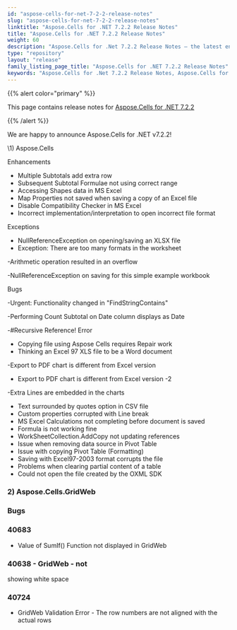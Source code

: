 ```yaml
---
id: "aspose-cells-for-net-7-2-2-release-notes"
slug: "aspose-cells-for-net-7-2-2-release-notes"
linktitle: "Aspose.Cells for .NET 7.2.2 Release Notes"
title: "Aspose.Cells for .NET 7.2.2 Release Notes"
weight: 60
description: "Aspose.Cells for .Net 7.2.2 Release Notes – the latest enhancements, new features, and fixes."
type: "repository"
layout: "release"
family_listing_page_title: "Aspose.Cells for .NET 7.2.2 Release Notes"
keywords: "Aspose.Cells for .Net 7.2.2 Release Notes, Aspose.Cells for .Net 7.2.2 updates and fixes"
---
```


{{% alert color="primary" %}} 

This page contains release notes for [Aspose.Cells for .NET 7.2.2](https://releases.aspose.com/cells/net/new-releases/aspose.cells-for-.net-7.2.2/)

{{% /alert %}} 

We are
happy to announce Aspose.Cells for .NET v7.2.2! 

\1) Aspose.Cells 

Enhancements 

- Multiple Subtotals add extra row
- Subsequent Subtotal Formulae not using correct range
- Accessing Shapes data in MS Excel 
- Map Properties not saved when saving a copy of an Excel file
- Disable Compatibility Checker in MS Excel
- Incorrect implementation/interpretation to open incorrect file format

Exceptions 

- NullReferenceException on opening/saving an XLSX file
- Exception: There are too many formats in the worksheet

-Arithmetic operation resulted in an overflow 

-NullReferenceException on saving for this simple example workbook 

Bugs 

-Urgent: Functionality changed in "FindStringContains" 

-Performing Count Subtotal on Date column displays as Date 

-#Recursive Reference! Error 

- Copying file using Aspose Cells requires Repair work
- Thinking an Excel 97 XLS file to be a Word document

-Export to PDF chart is different from Excel version 

- Export to PDF chart is different from Excel version -2

-Extra Lines are embedded in the charts 

- Text surrounded by quotes option in CSV file
- Custom properties corrupted with Line break
- MS Excel Calculations not completing before document is saved
- Formula is not working fine
- WorkSheetCollection.AddCopy not updating references
- Issue when removing data source in Pivot Table
- Issue with copying Pivot Table (Formatting)
- Saving with Excel97-2003 format corrupts the file
- Problems when clearing partial content of a table
- Could not open the file created by the OXML SDK


### **2) Aspose.Cells.GridWeb**
### **Bugs**
### **40683**
- Value
  of SumIf() Function not displayed in GridWeb 
### **40638 - GridWeb - not**
showing white space  
### **40724**
- GridWeb Validation Error - The row numbers are not aligned with the actual
  rows  
